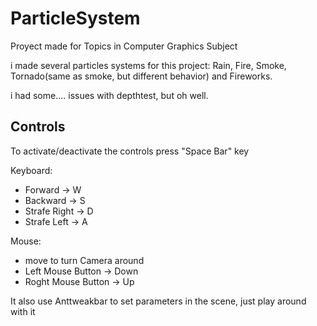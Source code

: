 # ParticleSystem

Proyect made for Topics in Computer Graphics Subject

i made several particles systems for this project: Rain, Fire, Smoke, Tornado(same as smoke, but different behavior) and Fireworks.

i had some.... issues with depthtest, but oh well.

<h2>Controls</h2>
<p>To activate/deactivate the controls press "Space Bar" key</p>

<p>Keyboard:</p>
<ul>
<li>Forward -> W</li>
<li>Backward -> S</li>
<li>Strafe Right -> D</li>
<li>Strafe Left -> A</li>
</ul>

<p>Mouse:</p>
<ul>
<li>move to turn Camera around</li>
<li>Left Mouse Button -> Down</li>
<li>Roght Mouse Button -> Up</li>
</ul>

<p>It also use Anttweakbar to set parameters in the scene, just play around with it</p>
